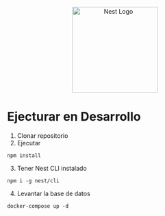 <p align="center">
  <a href="http://nestjs.com/" target="blank"><img src="https://nestjs.com/img/logo-small.svg" width="200" alt="Nest Logo" /></a>
</p>

# Ejecturar en Desarrollo

1. Clonar repositorio
2. Ejecutar

```
npm install
```
3. Tener Nest CLI instalado
```
npm i -g nest/cli
```

4. Levantar la base de datos
```
docker-compose up -d
```
